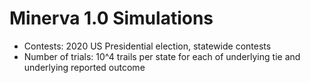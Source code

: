 # Minerva 1.0 Simulations
- Contests: 2020 US Presidential election, statewide contests
- Number of trials: 10^4 trails per state for each of underlying tie and
underlying reported outcome
